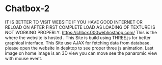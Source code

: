 # Chatbox-2
IT IS BETTER TO VISIT WEBSITE IF YOU HAVE GOOD INTERNET OR RELOAD ON AFTER FIRST COMPLETE LOAD AS LOADING OF TEXTURE IS NOT WORKING PROPERLY.
https://chbox.000webhostapp.com/  This is the where the website is hosted .
This Site is build using THREE.js for better graphical interface.
This Site use AJAX for fetching data from database. please open the website in desktop to see proper three js animation.
Last image on home image is an 3D view you can move see the panaromic view with mouse event. 


